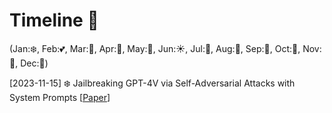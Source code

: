 # Timeline 🚀 
(Jan:❄️, Feb:💕, Mar:🌱, Apr:🌸, May:🌺, Jun:☀️, Jul:🍦, Aug:🌴, Sep:🍂, Oct:🎃, Nov:🦃, Dec:🎄)

[2023-11-15] ❄️ Jailbreaking GPT-4V via Self-Adversarial Attacks with System Prompts [[Paper](https://arxiv.org/abs/2311.09127.pdf)]
